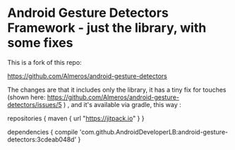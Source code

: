 Android Gesture Detectors Framework - just the library, with some fixes
===================================
This is a fork of this repo:

https://github.com/Almeros/android-gesture-detectors

The changes are that it includes only the library, it has a tiny fix for touches (shown here: https://github.com/Almeros/android-gesture-detectors/issues/5 ) , and it's available via gradle, this way :

repositories {
	    maven {
	        url "https://jitpack.io"
	    }
	}
	
dependencies {
	        compile 'com.github.AndroidDeveloperLB:android-gesture-detectors:3cdeab048d'
	}
